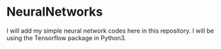 # NeuralNetworks
I will add my simple neural network codes here in this repository. I will be using the Tensorflow package in Python3.
